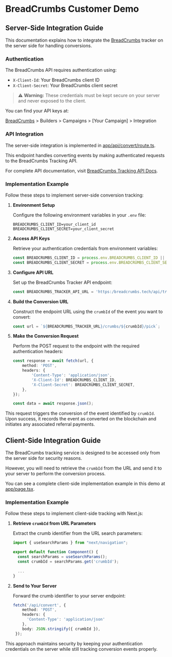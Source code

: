 # BreadCrumbs Customer Demo

## Server-Side Integration Guide

This documentation explains how to integrate the [BreadCrumbs](https://bread-crumbs.tech/docs) tracker on the server side for handling conversions.

### Authentication

The BreadCrumbs API requires authentication using:

- `X-Client-Id`: Your BreadCrumbs client ID
- `X-Client-Secret`: Your BreadCrumbs client secret

> ⚠️ **Warning:** These credentials must be kept secure on your server and never exposed to the client.

You can find your API keys at:

[BreadCrumbs](https://bread-crumbs.tech) > Builders > Campaigns > [Your Campaign] > Integration

### API Integration

The server-side integration is implemented in [app/api/convert/route.ts](./app/api/convert/route.ts). 

This endpoint handles converting events by making authenticated requests to the BreadCrumbs Tracking API.

For complete API documentation, visit [BreadCrumbs Tracking API Docs](https://bread-crumbs.tech/api/docs).

### Implementation Example

Follow these steps to implement server-side conversion tracking:

1. **Environment Setup**

   Configure the following environment variables in your `.env` file:

   ```
   BREADCRUMBS_CLIENT_ID=your_client_id
   BREADCRUMBS_CLIENT_SECRET=your_client_secret
   ```

2. **Access API Keys**

   Retrieve your authentication credentials from environment variables:

   ```typescript
   const BREADCRUMBS_CLIENT_ID = process.env.BREADCRUMBS_CLIENT_ID || '';
   const BREADCRUMBS_CLIENT_SECRET = process.env.BREADCRUMBS_CLIENT_SECRET || '';
   ```

3. **Configure API URL**

   Set up the BreadCrumbs Tracker API endpoint:

   ```typescript
   const BREADCRUMBS_TRACKER_API_URL = 'https:/breadcrumbs.tech/api/tracker/v1';
   ```

4. **Build the Conversion URL**

   Construct the endpoint URL using the `crumbId` of the event you want to convert:

   ```typescript
   const url = `${BREADCRUMBS_TRACKER_URL}/crumbs/${crumbId}/pick`;
   ```

5. **Make the Conversion Request**

   Perform the POST request to the endpoint with the required authentication headers:

   ```typescript
   const response = await fetch(url, {
       method: 'POST',
       headers: {
           'Content-Type': 'application/json',
           'X-Client-Id': BREADCRUMBS_CLIENT_ID,
           'X-Client-Secret': BREADCRUMBS_CLIENT_SECRET,
       },
   });

   const data = await response.json();
   ```

This request triggers the conversion of the event identified by `crumbId`. Upon success, it records the event as converted on the blockchain and initiates any associated referral payments.

## Client-Side Integration Guide

The BreadCrumbs tracking service is designed to be accessed only from the server side for security reasons.

However, you will need to retrieve the `crumbId` from the URL and send it to your server to perform the conversion process.

You can see a complete client-side implementation example in this demo at [app/page.tsx](./app/page.tsx).

### Implementation Example

Follow these steps to implement client-side tracking with Next.js:

1. **Retrieve `crumbId` from URL Parameters**

   Extract the crumb identifier from the URL search parameters:

   ```typescript
   import { useSearchParams } from "next/navigation";
   
   export default function Component() {
     const searchParams = useSearchParams();
     const crumbId = searchParams.get('crumbId');
     
     ...
   }
   ```

2. **Send to Your Server**

   Forward the crumb identifier to your server endpoint:

   ```typescript
   fetch('/api/convert', {
       method: 'POST',
       headers: {
         'Content-Type': 'application/json'
       },
       body: JSON.stringify({ crumbId }),
    });
   ```

This approach maintains security by keeping your authentication credentials on the server while still tracking conversion events properly.